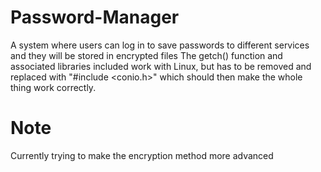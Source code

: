 # Password-Manager
A system where users can log in to save passwords to different services and they will be stored in encrypted files
The getch() function and associated libraries included work with Linux, but has to be removed and replaced with "#include <conio.h>" which should then make the whole thing work correctly. 
# Note
Currently trying to make the encryption method more advanced
